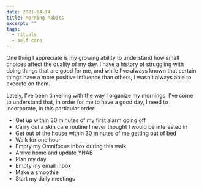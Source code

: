 ```yaml
---
date: 2021-04-14
title: Morning habits
excerpt: ""
tags:
  - rituals
  - self care
---
```

One thing I appreciate is my growing ability to understand how small choices affect the quality of my day. I have a history of struggling with doing things that are good for me, and while I've always known that certain things have a more positive influence than others, I wasn't always able to execute on them.

Lately, I've been tinkering with the way I organize my mornings. I've come to understand that, in order for me to have a good day, I need to incorporate, in this particular order:

- Get up within 30 minutes of my first alarm going off
- Carry out a skin care routine I never thought I would be interested in
- Get out of the house within 30 minutes of me getting out of bed
- Walk for one hour
- Empty my Omnifocus inbox during this walk
- Arrive home and update YNAB
- Plan my day
- Empty my email inbox
- Make a smoothie
- Start my daily meetings